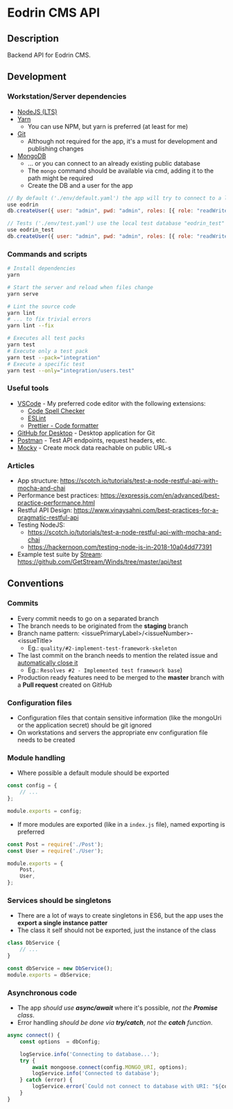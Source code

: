 # Eodrin CMS API

## Description
Backend API for Eodrin CMS.

## Development
### Workstation/Server dependencies
- [NodeJS (LTS)](https://nodejs.org/en/)
- [Yarn](https://yarnpkg.com/lang/en/)
  - You can use NPM, but yarn is preferred (at least for me)
- [Git](https://git-scm.com/)
  - Although not required for the app, it's a must for development and publishing changes
- [MongoDB](https://www.mongodb.com)
  - ... or you can connect to an already existing public database
  - The `mongo` command should be available via cmd, adding it to the path might be required
  - Create the DB and a user for the app
```js
// By default ('./env/default.yaml') the app will try to connect to a local database "eodrin"
use eodrin
db.createUser({ user: "admin", pwd: "admin", roles: [{ role: "readWrite", db: "eodrin" }] })

// Tests ('./env/test.yaml') use the local test database "eodrin_test"
use eodrin_test
db.createUser({ user: "admin", pwd: "admin", roles: [{ role: "readWrite", db: "eodrin_test" }] })
```

### Commands and scripts
```bash
# Install dependencies
yarn

# Start the server and reload when files change
yarn serve

# Lint the source code
yarn lint
# ... to fix trivial errors
yarn lint --fix

# Executes all test packs
yarn test
# Execute only a test pack
yarn test --pack="integration"
# Execute a specific test
yarn test --only="integration/users.test"
```

### Useful tools
- [VSCode](https://code.visualstudio.com/) - My preferred code editor with the following extensions:
  - [Code Spell Checker](https://marketplace.visualstudio.com/items?itemName=streetsidesoftware.code-spell-checker)
  - [ESLint](https://marketplace.visualstudio.com/items?itemName=dbaeumer.vscode-eslint)
  - [Prettier - Code formatter](https://marketplace.visualstudio.com/items?itemName=esbenp.prettier-vscode)
- [GitHub for Desktop](https://desktop.github.com/) - Desktop application for Git
- [Postman](https://www.getpostman.com/) - Test API endpoints, request headers, etc.
- [Mocky](https://www.mocky.io/) - Create mock data reachable on public URL-s

### Articles
- App structure: https://scotch.io/tutorials/test-a-node-restful-api-with-mocha-and-chai
- Performance best practices: https://expressjs.com/en/advanced/best-practice-performance.html
- Restful API Design: https://www.vinaysahni.com/best-practices-for-a-pragmatic-restful-api
- Testing NodeJS:
  - https://scotch.io/tutorials/test-a-node-restful-api-with-mocha-and-chai
  - https://hackernoon.com/testing-node-js-in-2018-10a04dd77391
- Example test suite by [Stream](https://getstream.io): https://github.com/GetStream/Winds/tree/master/api/test

## Conventions

### Commits
- Every commit needs to go on a separated branch
- The branch needs to be originated from the **staging** branch
- Branch name pattern: \<issuePrimaryLabel\>/\<issueNumber\>-\<issueTitle\>
  - Eg.: `quality/#2-implement-test-framework-skeleton`
- The last commit on the branch needs to mention the related issue and [automatically close it](https://help.github.com/articles/closing-issues-using-keywords/)
  - Eg.: `Resolves #2 - Implemented test framework base`)
- Production ready features need to be merged to the **master** branch with a **Pull request** created on GitHub

### Configuration files
- Configuration files that contain sensitive information (like the mongoUri or the application secret) should be git ignored
- On workstations and servers the appropriate env configuration file needs to be created

### Module handling
- Where possible a default module should be exported
```js
const config = {
	// ...
};

module.exports = config;
```
- If more modules are exported (like in a `index.js` file), named exporting is preferred
```js
const Post = require('./Post');
const User = require('./User');

module.exports = {
	Post,
	User,
};
```

### Services should be singletons
- There are a lot of ways to create singletons in ES6, but the app uses the **export a single instance patter**
- The class it self should not be exported, just the instance of the class
```js
class DbService {
	// ...
}

const dbService = new DbService();
module.exports = dbService;
```

### Asynchronous code
- The app _should use **async/await**_ where it's possible, _not the **Promise** class_.
- Error handling _should be done via **try/catch**_, _not the **catch** function_.
```js
async connect() {
	const options  = dbConfig;

	logService.info('Connecting to database...');
	try {
		await mongoose.connect(config.MONGO_URI, options);
		logService.info('Connected to database');
	} catch (error) {
		logService.error(`Could not connect to database with URI: "${config.MONGO_URI}"`);
	}
}
```

